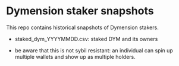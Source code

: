 # Dymension staker snapshots

This repo contains historical snapshots of Dymension stakers.

- staked_dym_YYYYMMDD.csv: staked DYM and its owners

* be aware that this is not sybil resistant: an individual can spin up multiple wallets and show up as multiple holders.
